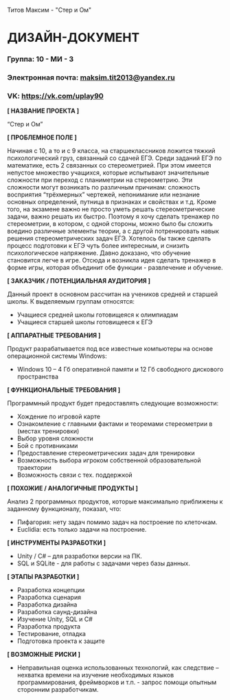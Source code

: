 Титов Максим - "Стер и Ом"
# ДИЗАЙН-ДОКУМЕНТ

### Группа: 10 - МИ - 3
### Электронная почта: maksim.tit2013@yandex.ru
### VK: https://vk.com/uplay90


**[ НАЗВАНИЕ ПРОЕКТА ]**

“Стер и Ом”

**[ ПРОБЛЕМНОЕ ПОЛЕ ]**

Начиная с 10, а то и с 9 класса, на старшеклассников ложится тяжкий психологический груз, связанный со сдачей ЕГЭ. Среди заданий ЕГЭ по математике, есть 2 связанных со стереометрией. При этом имеется непустое множество учащихся, которые испытывают значительные сложности при переход с планиметрии на стереометрию. Эти сложности могут возникать по различным причинам: сложность восприятия “трёхмерных” чертежей, непонимание или незнание основных определений, путница в признаках и свойствах и т.д. Кроме того, на экзамене важно не просто уметь решать стереометрические задачи, важно решать их быстро. Поэтому я хочу сделать тренажер по стереометрии, в котором, с одной стороны, можно было бы сложить воедино различные элементы теории, а с другой потренировать навык решения стереометрических задач ЕГЭ.
Хотелось бы также сделать процесс подготовки к ЕГЭ чуть более интересным, и снизить психологическое напряжение. Давно доказано, что обучение становится легче в игре. Отсюда и возникла идея сделать тренажер в форме игры, которая объединит обе функции - развлечение и обучение.

**[ ЗАКАЗЧИК / ПОТЕНЦИАЛЬНАЯ АУДИТОРИЯ ]**

Данный проект в основном рассчитан на учеников средней и старшей школы. К выделяемым группам относятся:

* Учащиеся средней школы готовищеяся к олимпиадам
* Учащиеся старшей школы готовищееся к ЕГЭ

**[ АППАРАТНЫЕ ТРЕБОВАНИЯ ]** 

Продукт разрабатывается под все известные компьютеры на основе операционной системы Windows:

* Windows 10 – 4 Гб оперативной памяти и 12 Гб свободного дискового пространства 

**[ ФУНКЦИОНАЛЬНЫЕ ТРЕБОВАНИЯ ]**

Программный продукт будет предоставлять следующие возможности:
* Хождение по игровой карте
* Ознакомление с главными фактами и теоремами стереометрии в (местах тренировки)
* Выбор уровня сложности
* Бой с противниками
* Предоставление стереометрических задач для тренировки
* Возможность выбора игроком собственной образовательной траектории
* Возможность связи с тех. поддержкой

**[ ПОХОЖИЕ / АНАЛОГИЧНЫЕ ПРОДУКТЫ ]**

Анализ 2 программных продуктов, которые максимально приближены к заданному функционалу, показал, что:

* Пифагория: нету задач помимо задач на построение по клеточкам.
*	Euclidia: есть только задачи на построение.

**[ ИНСТРУМЕНТЫ РАЗРАБОТКИ ]**

*	Unity / C# – для разработки версии на ПК.
*	SQL и SQLite - для работы с задачами через базы данных.

**[ ЭТАПЫ РАЗРАБОТКИ ]**

* Разработка концепции
* Разработка сценария
* Разработка дизайна
* Разработка саунд-дизайна
* Изучение Unity, SQL и C#
* Разработка продукта
*	Тестирование, отладка
*	Подготовка проекта к защите

**[ ВОЗМОЖНЫЕ РИСКИ ]**

* Неправильная оценка использованных технологий, как следствие – нехватка времени на изучение необходимых языков программирования, фреймворков и т.п. - запрос помощи опытным сторонним разработчикам.
